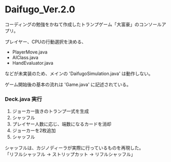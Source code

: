 # Daifugo_Ver.2.0
コーディングの勉強をかねて作成したトランプゲーム「大富豪」のコンソールアプリ。  
  
  
プレイヤー、CPUの行動選択を決める、  
 - PlayerMove.java  
 - AIClass.java  
 - HandEvaluator.java  
   
 などが未実装のため、メインの 'DaifugoSimulation.java' は動作しない。  
   
ゲーム開始後の基本の流れは 'Game.java' に記述されている。  
  
### Deck.java 実行
1. ジョーカー抜きのトランプ一式を生成
2. シャッフル
3. プレイヤー人数に応じ、端数になるカードを消却
4. ジョーカーを2枚追加
5. シャッフル  

シャッフルは、カジノディーラが実際に行っているものを再現した。  
「リフルシャッフル → ストリップカット → リフルシャッフル」
